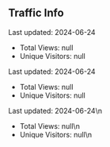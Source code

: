 ## Traffic Info
Last updated: 2024-06-24

* Total Views: null
* Unique Visitors: null

Last updated: 2024-06-24

* Total Views: null
* Unique Visitors: null

Last updated: 2024-06-24\n
* Total Views: null\n
* Unique Visitors: null\n
